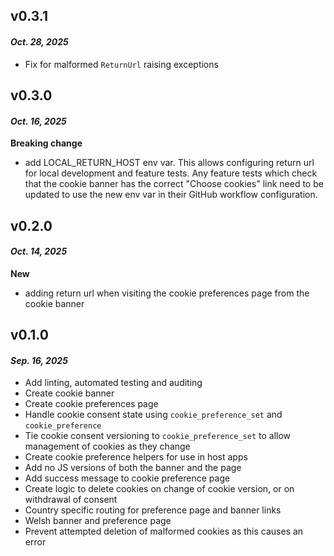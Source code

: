 ## v0.3.1

#### _Oct. 28, 2025_

- Fix for malformed `ReturnUrl` raising exceptions

## v0.3.0

#### _Oct. 16, 2025_

**Breaking change**
- add LOCAL_RETURN_HOST env var. This allows configuring return url for local development and feature tests.
Any feature tests which check that the cookie banner has the correct "Choose cookies" link need to be updated to use the new env var in their GitHub workflow configuration.

## v0.2.0

#### _Oct. 14, 2025_

**New**
- adding return url when visiting the cookie preferences page from the cookie banner

## v0.1.0

#### _Sep. 16, 2025_

- Add linting, automated testing and auditing
- Create cookie banner
- Create cookie preferences page
- Handle cookie consent state using `cookie_preference_set` and `cookie_preference`
- Tie cookie consent versioning to `cookie_preference_set` to allow management of cookies as they change
- Create cookie preference helpers for use in host apps
- Add no JS versions of both the banner and the page
- Add success message to cookie preference page
- Create logic to delete cookies on change of cookie version, or on withdrawal of consent
- Country specific routing for preference page and banner links
- Welsh banner and preference page
- Prevent attempted deletion of malformed cookies as this causes an error
